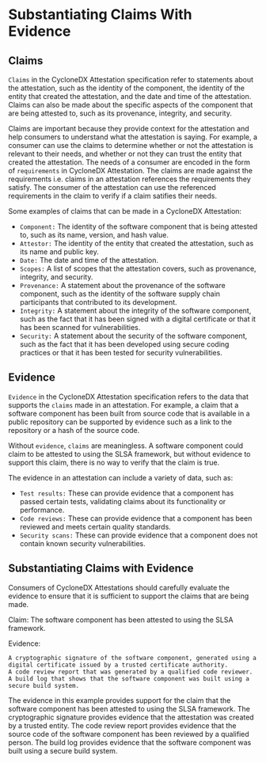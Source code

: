 # Substantiating Claims With Evidence

## Claims
`Claims` in the CycloneDX Attestation specification refer to statements about the attestation, such as the identity of the component, the identity of the entity that created the attestation, and the date and time of the attestation. Claims can also be made about the specific aspects of the component that are being attested to, such as its provenance, integrity, and security.

Claims are important because they provide context for the attestation and help consumers to understand what the attestation is saying. For example, a consumer can use the claims to determine whether or not the attestation is relevant to their needs, and whether or not they can trust the entity that created the attestation. The needs of a consumer are encoded in the form of `requirements` in CycloneDX Attestation. The claims are made against the requirements i.e. claims in an attestation references the requirements they satisfy. The consumer of the attestation can use the referenced requirements in the claim to verify if a claim satifies their needs.  

Some examples of claims that can be made in a CycloneDX Attestation:

* `Component:` The identity of the software component that is being attested to, such as its name, version, and hash value.
* `Attestor:` The identity of the entity that created the attestation, such as its name and public key.
* `Date:` The date and time of the attestation.
* `Scopes:` A list of scopes that the attestation covers, such as provenance, integrity, and security.
* `Provenance:` A statement about the provenance of the software component, such as the identity of the software supply chain participants that contributed to its development.
* `Integrity:` A statement about the integrity of the software component, such as the fact that it has been signed with a digital certificate or that it has been scanned for vulnerabilities.
* `Security:` A statement about the security of the software component, such as the fact that it has been developed using secure coding practices or that it has been tested for security vulnerabilities.

## Evidence
`Evidence` in the CycloneDX Attestation specification refers to the data that supports the `claims` made in an attestation. For example, a claim that a software component has been built from source code that is available in a public repository can be supported by evidence such as a link to the repository or a hash of the source code.

Without `evidence`, `claims` are meaningless. A software component could claim to be attested to using the SLSA framework, but without evidence to support this claim, there is no way to verify that the claim is true.

The evidence in an attestation can include a variety of data, such as:

* `Test results:` These can provide evidence that a component has passed certain tests, validating claims about its functionality or performance.
* `Code reviews:` These can provide evidence that a component has been reviewed and meets certain quality standards.
* `Security scans:` These can provide evidence that a component does not contain known security vulnerabilities.

## Substantiating Claims with Evidence
Consumers of CycloneDX Attestations should carefully evaluate the evidence to ensure that it is sufficient to support the claims that are being made.

Claim: The software component has been attested to using the SLSA framework.

Evidence:

    A cryptographic signature of the software component, generated using a digital certificate issued by a trusted certificate authority.
    A code review report that was generated by a qualified code reviewer.
    A build log that shows that the software component was built using a secure build system.

The evidence in this example provides support for the claim that the software component has been attested to using the SLSA framework. The cryptographic signature provides evidence that the attestation was created by a trusted entity. The code review report provides evidence that the source code of the software component has been reviewed by a qualified person. The build log provides evidence that the software component was built using a secure build system.

<!-- TODO: Example JSON for Claims and Evidence -->

<div style="page-break-after: always; visibility: hidden">
\newpage
</div>

